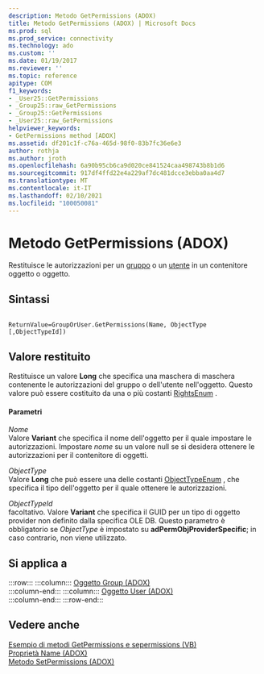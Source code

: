 ```yaml
---
description: Metodo GetPermissions (ADOX)
title: Metodo GetPermissions (ADOX) | Microsoft Docs
ms.prod: sql
ms.prod_service: connectivity
ms.technology: ado
ms.custom: ''
ms.date: 01/19/2017
ms.reviewer: ''
ms.topic: reference
apitype: COM
f1_keywords:
- _User25::GetPermissions
- _Group25::raw_GetPermissions
- _Group25::GetPermissions
- _User25::raw_GetPermissions
helpviewer_keywords:
- GetPermissions method [ADOX]
ms.assetid: df201c1f-c76a-465d-98f0-83b7fc36e6e3
author: rothja
ms.author: jroth
ms.openlocfilehash: 6a90b95cb6ca9d020ce841524caa498743b8b1d6
ms.sourcegitcommit: 917df4ffd22e4a229af7dc481dcce3ebba0aa4d7
ms.translationtype: MT
ms.contentlocale: it-IT
ms.lasthandoff: 02/10/2021
ms.locfileid: "100050081"
---
```

# <a name="getpermissions-method-adox"></a>Metodo GetPermissions (ADOX)
Restituisce le autorizzazioni per un [gruppo](./group-object-adox.md) o un [utente](./user-object-adox.md) in un contenitore oggetto o oggetto.  
  
## <a name="syntax"></a>Sintassi  
  
```  
  
ReturnValue=GroupOrUser.GetPermissions(Name, ObjectType    [,ObjectTypeId])  
```  
  
## <a name="return-value"></a>Valore restituito  
 Restituisce un valore **Long** che specifica una maschera di maschera contenente le autorizzazioni del gruppo o dell'utente nell'oggetto. Questo valore può essere costituito da una o più costanti [RightsEnum](./rightsenum.md) .  
  
#### <a name="parameters"></a>Parametri  
 *Nome*  
 Valore **Variant** che specifica il nome dell'oggetto per il quale impostare le autorizzazioni. Impostare *nome* su un valore null se si desidera ottenere le autorizzazioni per il contenitore di oggetti.  
  
 *ObjectType*  
 Valore **Long** che può essere una delle costanti [ObjectTypeEnum](./objecttypeenum.md) , che specifica il tipo dell'oggetto per il quale ottenere le autorizzazioni.  
  
 *ObjectTypeId*  
 facoltativo. Valore **Variant** che specifica il GUID per un tipo di oggetto provider non definito dalla specifica OLE DB. Questo parametro è obbligatorio se *ObjectType* è impostato su **adPermObjProviderSpecific**; in caso contrario, non viene utilizzato.  
  
## <a name="applies-to"></a>Si applica a  

:::row:::
    :::column:::
        [Oggetto Group (ADOX)](./group-object-adox.md)  
    :::column-end:::
    :::column:::
        [Oggetto User (ADOX)](./user-object-adox.md)  
    :::column-end:::
:::row-end:::

## <a name="see-also"></a>Vedere anche  
 [Esempio di metodi GetPermissions e sepermissions (VB)](./getpermissions-and-setpermissions-methods-example-vb.md)   
 [Proprietà Name (ADOX)](./name-property-adox.md)   
 [Metodo SetPermissions (ADOX)](./setpermissions-method-adox.md)